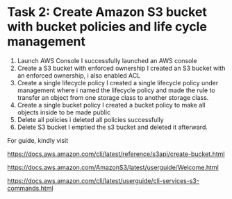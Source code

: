 # Task 2: Create Amazon S3 bucket with bucket policies and life cycle management

1. Launch AWS Console
I successfully launched an AWS console
2. Create a S3 bucket with enforced ownership
I created an S3 bucket with an enforced ownership, i also enabled ACL
3. Create a single lifecycle policy
I created a single lifecycle policy under management where i named the lifecycle policy and made the rule to transfer an object from one storage class to another storage class.
4. Create a single bucket policy
I created a bucket policy to make all objects inside to be made public
5. Delete all policies
i deleted all policies successfully
6. Delete S3 bucket
I emptied the s3 bucket and deleted it afterward. 



For guide, kindly visit

https://docs.aws.amazon.com/cli/latest/reference/s3api/create-bucket.html

https://docs.aws.amazon.com/AmazonS3/latest/userguide/Welcome.html

https://docs.aws.amazon.com/cli/latest/userguide/cli-services-s3-commands.html
